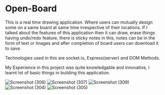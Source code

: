 # Open-Board
This is a real time drawing application. Where users can mutually design some on a same board at same time irrespective of their locations. If I talked about the features of this application then it can draw, erase things having undo/redo feature, there is sticky notes in this, notes can be in the form of text or Images and after completion of board users can download it to save.

Technologies used in this are socket.io, Express(server) and DOM Methods.

My Experience in this project was quite knowledgable and innovative, I learnt lot of basic things in building this application.

![Screenshot (306)](https://user-images.githubusercontent.com/56387037/167768147-ef125bd6-ceca-4d18-b6f0-8d44e39e0d24.png)
![Screenshot (307)](https://user-images.githubusercontent.com/56387037/167768166-83a43f6f-f270-4ac4-bc0a-f3a847ec8a27.png)
![Screenshot (309)](https://user-images.githubusercontent.com/56387037/167768169-f52aee5f-2824-4da4-a561-685f2f1662a9.png)
![Screenshot (304)](https://user-images.githubusercontent.com/56387037/167768176-9ff40c69-09b7-4a3f-a4b6-51fa0d03f07e.png)
![Screenshot (305)](https://user-images.githubusercontent.com/56387037/167768181-eed4b47a-8eb3-4cfe-8945-ad93d0de167a.png)
